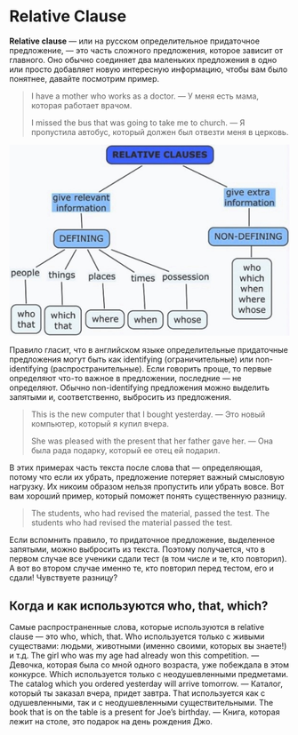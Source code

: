 # Relative Clause

**Relative clause** — или на русском определительное придаточное предложение, — это часть сложного предложения, которое зависит от главного. Оно обычно соединяет два маленьких предложения в одно или просто добавляет новую интересную информацию, чтобы вам было понятнее, давайте посмотрим пример.

> I have a mother who works as a doctor. — У меня есть мама, которая работает врачом.
>
> I missed the bus that was going to take me to church. — Я пропустила автобус, который должен был отвезти меня в церковь.

![](media/relativeClause.jpg)

Правило гласит, что в английском языке определительные придаточные предложения могут быть как identifying (ограничительные) или non-identifying (распространительные). Если говорить проще, то первые определяют что-то важное в предложении, последние — не определяют. Обычно non-identifying предложения можно выделить запятыми и, соответственно, выбросить из предложения.

> This is the new computer that I bought yesterday. — Это новый компьютер, который я купил вчера.
>
> She was pleased with the present that her father gave her. — Она была рада подарку, который ее отец ей подарил.

В этих примерах часть текста после слова that — определяющая, потому что если их убрать, предложение потеряет важный смысловую нагрузку. Их никоим образом нельзя пропустить или убрать вовсе. Вот вам хороший пример, который поможет понять существенную разницу.

> The students, who had revised the material, passed the test. The students who had revised the material passed the test.

Если вспомнить правило, то придаточное предложение, выделенное запятыми, можно выбросить из текста. Поэтому получается, что в первом случае все ученики сдали тест (в том числе и те, кто повторил). А вот во втором случае именно те, кто повторил перед тестом, его и сдали! Чувствуете разницу?

## Когда и как используются who, that, which?

Самые распространенные слова, которые используются в relative clause — это who, which, that. Who используется только с живыми существами: людьми, животными (именно своими, которых вы знаете!) и т.д. The girl who was my age had already won this competition. — Девочка, которая была со мной одного возраста, уже побеждала в этом конкурсе. Which используется только с неодушевленными предметами. The catalog which you ordered yesterday will arrive tomorrow. — Каталог, который ты заказал вчера, придет завтра. That используется как с одушевленными, так и с неодушевленными существительными. The book that is on the table is a present for Joe’s birthday. — Книга, которая лежит на столе, это подарок на день рождения Джо.
